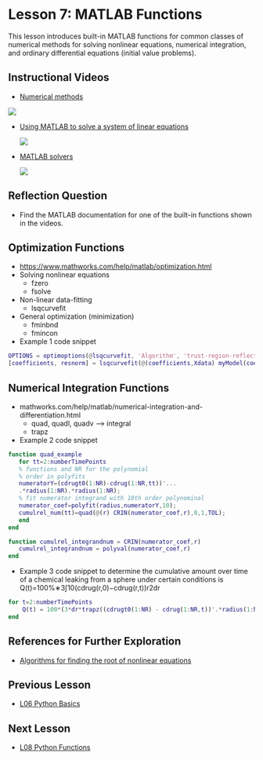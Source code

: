 # **Lesson 7: MATLAB Functions**

This lesson introduces built-in MATLAB functions for common classes of numerical methods for solving nonlinear equations, numerical integration, and ordinary differential equations (initial value problems).

## **Instructional Videos**
 * [Numerical methods](https://www.youtube.com/watch?v=430j9WP1uTQ&feature=emb_title&ab_channel=AshleeN.FordVersypt)
 
  [![](http://img.youtube.com/vi/430j9WP1uTQ/0.jpg)](http://www.youtube.com/watch?v=430j9WP1uTQ "")
* [Using MATLAB to solve a system of linear equations](https://www.youtube.com/watch?v=C4Ineu8uqGg&feature=emb_title&ab_channel=AshleeN.FordVersypt)
  
  [![](http://img.youtube.com/vi/C4Ineu8uqGg/0.jpg)](http://www.youtube.com/watch?v=C4Ineu8uqGg "")
* [MATLAB solvers](https://www.youtube.com/watch?v=8g_LB9J0RAQ&feature=emb_title&ab_channel=LearnChemE)
  
  [![](http://img.youtube.com/vi/8g_LB9J0RAQ/0.jpg)](http://www.youtube.com/watch?v=8g_LB9J0RAQ "")

## **Reflection Question**
* Find the MATLAB documentation for one of the built-in functions shown in the videos.

## **Optimization Functions**
* https://www.mathworks.com/help/matlab/optimization.html
* Solving nonlinear equations
    * fzero
    * fsolve
* Non-linear data-fitting
    * lsqcurvefit
* General optimization (minimization)
    * fminbnd
    * fmincon
* Example 1 code snippet
```MATLAB
OPTIONS = optimoptions(@lsqcurvefit, 'Algorithm', 'trust-region-reflective', 'TolX', 1e-6, 'TolFun', 1e-6, 'StepTolerance', 1e-13, 'MaxFunEvals', 1000, 'MaxIter', 3000);
[coefficients, resnorm] = lsqcurvefit(@(coefficients,Xdata) myModel(coefficients, Xdata, ModelParameters), coefficientsGuess, Xdata, Ydata, LB, UB, OPTIONS)
```

## **Numerical Integration Functions**
* mathworks.com/help/matlab/numerical-integration-and-differentiation.html
    * quad, quadl, quadv --> integral
    * trapz
* Example 2 code snippet
```MATLAB
function quad_example    
   for tt=2:numberTimePoints
   % functions and NR for the polynomial    
   % order in polyfits    
   numeratorY=(cdrugt0(1:NR)-cdrug(1:NR,tt))'...        
   .*radius(1:NR).*radius(1:NR);    
   % fit numerator integrand with 10th order polynominal    
   numerator_coef=polyfit(radius,numeratorY,10);    
   cumulrel_num(tt)=quad(@(r) CRIN(numerator_coef,r),0,1,TOL);    
   end
end

function cumulrel_integrandnum = CRIN(numerator_coef,r)    
   cumulrel_integrandnum = polyval(numerator_coef,r)
end
```

* Example 3 code snippet to determine the cumulative amount over time of a chemical leaking from a sphere under certain conditions is
Q(t)=100%∗3∫10(cdrug(r,0)−cdrug(r,t))r2dr
```MATLAB
for t=2:numberTimePoints    
    Q(t) = 100*(3*dr*trapz((cdrugt0(1:NR) - cdrug(1:NR,t))'.*radius(1:NR) .*radius(1:NR)));
end   
```


## **References for Further Exploration**
* [Algorithms for finding the root of nonlinear equations](https://www.youtube.com/watch?v=ujcZc5sPX4c&ab_channel=LearnChemE)

## **Previous Lesson**
 * [L06 Python Basics](/L06%20Python%20Basics.md)

## **Next Lesson**
 * [L08 Python Functions](/L08%20Python%20Functions.md)
